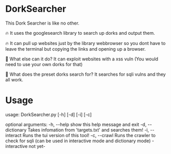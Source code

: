 # DorkSearcher
This Dork Searcher is like no other.

:fire: It uses the googlesearch library to search up dorks and output them.

:fire: It can pull up websites just by the library webbrowser so you dont have to leave the terminal but copying the links and opening up a browser.




:rocket: What else can it do?
It can exploit websites with a xss vuln (You would need to use your own dorks for that)

:rocket: What does the preset dorks search for?
It searches for sqli vulns and they all work.


# Usage


usage: DorkSearcher.py [-h] [-d] [-i] [-c]

optional arguments:
  -h, --help        show this help message and exit
  -d, --dictionary  Takes infomation from 'targets.txt'
                    and searches them!
  -i, --interact    Runs the tui version of this tool!
  -c, --crawl       Runs the crawler to check for sqli (can be used in interactive mode and dictionary mode) -interactive not yet-
